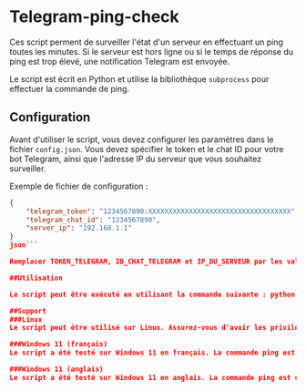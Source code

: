 # Telegram-ping-check

Ces script perment de surveiller l'état d'un serveur en effectuant un ping toutes les minutes. Si le serveur est hors ligne ou si le temps de réponse du ping est trop élevé, une notification Telegram est envoyée.

Le script est écrit en Python et utilise la bibliothèque `subprocess` pour effectuer la commande de ping.

## Configuration

Avant d'utiliser le script, vous devez configurer les paramètres dans le fichier `config.json`. Vous devez spécifier le token et le chat ID pour votre bot Telegram, ainsi que l'adresse IP du serveur que vous souhaitez surveiller.

Exemple de fichier de configuration :

```json
{
    "telegram_token": "1234567890:XXXXXXXXXXXXXXXXXXXXXXXXXXXXXXXXXXX",
    "telegram_chat_id": "1234567890",
    "server_ip": "192.168.1.1"
}
json```

Remplacer TOKEN_TELEGRAM, ID_CHAT_TELEGRAM et IP_DU_SERVEUR par les valeurs correspondantes.

##Utilisation

Le script peut être exécuté en utilisant la commande suivante : python ping.py. Il peut être lancé en arrière-plan en ajoutant & à la fin de la commande.

##Support
###Linux
Le script peut être utilisé sur Linux. Assurez-vous d'avoir les privilèges suffisants pour exécuter la commande ping.

###Windows 11 (français)
Le script a été testé sur Windows 11 en français. La commande ping est utilisée pour vérifier l'état du serveur.

###Windows 11 (anglais)
Le script a été testé sur Windows 11 en anglais. La commande ping est utilisée pour vérifier l'état du serveur.
